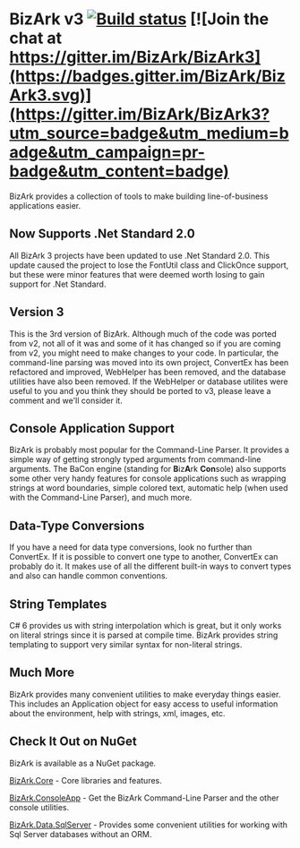 # BizArk v3 [![Build status](https://ci.appveyor.com/api/projects/status/f81pjw7ggnw8ro61/branch/master?svg=true)](https://ci.appveyor.com/project/BizArk/bizark3/branch/master) [![Join the chat at https://gitter.im/BizArk/BizArk3](https://badges.gitter.im/BizArk/BizArk3.svg)](https://gitter.im/BizArk/BizArk3?utm_source=badge&utm_medium=badge&utm_campaign=pr-badge&utm_content=badge)

BizArk provides a collection of tools to make building line-of-business applications easier. 

## Now Supports .Net Standard 2.0
All BizArk 3 projects have been updated to use .Net Standard 2.0. This update caused the project to lose the FontUtil class and ClickOnce support, but these were minor features that were deemed worth losing to gain support for .Net Standard.

## Version 3
This is the 3rd version of BizArk. Although much of the code was ported from v2, not all of it was and some of it has changed so if you are coming from v2, you might need to make changes to your code. In particular, the command-line parsing was moved into its own project, ConvertEx has been refactored and improved, WebHelper has been removed, and the database utilities have also been removed. If the WebHelper or database utilites were useful to you and you think they should be ported to v3, please leave a comment and we'll consider it.

## Console Application Support
BizArk is probably most popular for the Command-Line Parser. It provides a simple way of getting strongly typed arguments from command-line arguments. The BaCon engine (standing for **B**iz**A**rk **Con**sole) also supports some other very handy features for console applications such as wrapping strings at word boundaries, simple colored text, automatic help (when used with the Command-Line Parser), and much more.

## Data-Type Conversions
If you have a need for data type conversions, look no further than ConvertEx. If it is possible to convert one type to another, ConvertEx can probably do it. It makes use of all the different built-in ways to convert types and also can handle common conventions.

## String Templates
C# 6 provides us with string interpolation which is great, but it only works on literal strings since it is parsed at compile time. BizArk provides string templating to support very similar syntax for non-literal strings.

## Much More
BizArk provides many convenient utilities to make everyday things easier. This includes an Application object for easy access to useful information about the environment, help with strings, xml, images, etc.

## Check It Out on NuGet
BizArk is available as a NuGet package.

[BizArk.Core](https://www.nuget.org/packages/BizArk.Core/) - Core libraries and features.

[BizArk.ConsoleApp](https://www.nuget.org/packages/BizArk.ConsoleApp/) - Get the BizArk Command-Line Parser and the other console utilities.

[BizArk.Data.SqlServer](https://www.nuget.org/packages/BizArk.Data.SqlServer/) - Provides some convenient utilities for working with Sql Server databases without an ORM.

